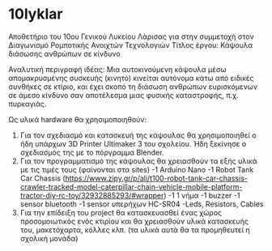 # 10lyklar
Αποθετήριο του 10ου Γενικού Λυκείου Λάρισας για στην συμμετοχή στον Διαγωνισμό Ρομποτικής Ανοιχτών Τεχνολογιών
Τίτλος έργου: Κάψουλα διάσωσης ανθρώπων σε κίνδυνο

Αναλυτική περιγραφή ιδέας: Μια αυτοκινούμενη κάψουλα μέσω απομακρυσμένης συσκευής (κινητό) κινείται αυτόνομα κάτω από ειδικές συνθήκες σε κτίριο, και έχει σκοπό τη διάσωση ανθρώπων ευρισκόμενων σε άμεσο κίνδυνο σαν αποτέλεσμα μιας φυσικής καταστροφής, π.χ. πυρκαγιάς.

Ως υλικά hardware θα χρησιμοποιηθούν:
1. Για τον σχεδιασμό και κατασκευή της κάψουλας θα χρησιμοποιηθεί ο ήδη υπάρχων 3D Printer Ultimaker 3 του σχολείου. Ήδη ξεκίνησε ο σχεδιασμός της με το πόργραμμα Blender.
2. Για τον προγραμματισμό της κάψουλας θα χρειασθούν τα εξής υλικά με τις τιμές τους (φαίνονται στα sites)
-1 Arduino Nano 
-1 Robot Tank Car Chassis (https://www.zipy.gr/p/ali/t100-robot-tank-car-chassis-crawler-tracked-model-caterpillar-chain-vehicle-mobile-platform-tractor-diy-rc-toy/32932885293/#wrapper)
-1 
1 νήμα 
-1 buzzer
-1 sensor bluetooth
-1 sensor υπερήχων HC-SR04
-Leds, Resistors, Cables
3. Για την επίδειξη του project θα κατασκευασθεί ένας χώρος προσομοιωτικός ενός κτιρίου και θα χρειασθούν υλικά κατασκευής του, μακετόχαρτα, κόλλες κλπ. (τα υλικά αυτά θα τα προμηθευτεί η σχολική μονάδα)
